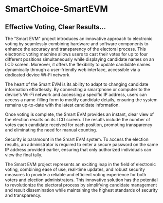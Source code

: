 # SmartChoice-SmartEVM
## Effective Voting, Clear Results…
The "Smart EVM" project introduces an innovative approach to electronic voting by seamlessly combining hardware and software components to enhance the accuracy and transparency of the electoral process. This electronic voting machine allows users to cast their votes for up to four different positions simultaneously while displaying candidate names on an LCD screen. Moreover, it offers the flexibility to update candidate names dynamically through a user-friendly web interface, accessible via a dedicated device Wi-Fi network.

The heart of the Smart EVM is its ability to adapt to changing candidate information effortlessly. By connecting a smartphone or computer to the device's Wi-Fi network and accessing a specific IP address, users can access a name-filling form to modify candidate details, ensuring the system remains up-to-date with the latest candidate information.

Once voting is complete, the Smart EVM provides an instant, clear view of the election results on its LCD screen. The results include the number of votes each candidate received for each position, promoting transparency and eliminating the need for manual counting.

Security is paramount in the Smart EVM system. To access the election results, an administrator is required to enter a secure password on the same IP address provided earlier, ensuring that only authorized individuals can view the final tally.

The Smart EVM project represents an exciting leap in the field of electronic voting, combining ease of use, real-time updates, and robust security measures to provide a reliable and efficient voting experience for both voters and election administrators. This innovative solution has the potential to revolutionize the electoral process by simplifying candidate management and result dissemination while maintaining the highest standards of security and transparency.
